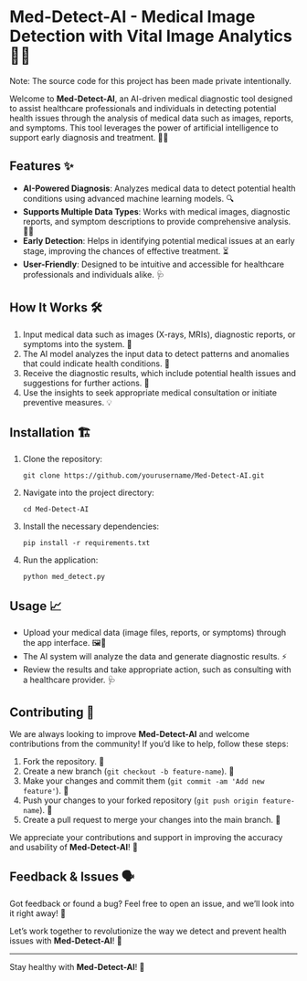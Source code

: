 # Med-Detect-AI - Medical Image Detection with Vital Image Analytics 🏥🤖

Note: The source code for this project has been made private intentionally.

Welcome to **Med-Detect-AI**, an AI-driven medical diagnostic tool designed to assist healthcare professionals and individuals in detecting potential health issues through the analysis of medical data such as images, reports, and symptoms. This tool leverages the power of artificial intelligence to support early diagnosis and treatment. 🧠💉

## Features ✨

- **AI-Powered Diagnosis**: Analyzes medical data to detect potential health conditions using advanced machine learning models. 🔍
- **Supports Multiple Data Types**: Works with medical images, diagnostic reports, and symptom descriptions to provide comprehensive analysis. 📑🩻
- **Early Detection**: Helps in identifying potential medical issues at an early stage, improving the chances of effective treatment. ⏳
- **User-Friendly**: Designed to be intuitive and accessible for healthcare professionals and individuals alike. 🩺

## How It Works 🛠️

1. Input medical data such as images (X-rays, MRIs), diagnostic reports, or symptoms into the system. 📝
2. The AI model analyzes the input data to detect patterns and anomalies that could indicate health conditions. 🔬
3. Receive the diagnostic results, which include potential health issues and suggestions for further actions. 🏥
4. Use the insights to seek appropriate medical consultation or initiate preventive measures. 💡

## Installation 🏗️

1. Clone the repository:
    ```
    git clone https://github.com/yourusername/Med-Detect-AI.git
    ```

2. Navigate into the project directory:
    ```
    cd Med-Detect-AI
    ```

3. Install the necessary dependencies:
    ```
    pip install -r requirements.txt
    ```

4. Run the application:
    ```
    python med_detect.py
    ```

## Usage 📈

- Upload your medical data (image files, reports, or symptoms) through the app interface. 🖼️📄
- The AI system will analyze the data and generate diagnostic results. ⚡
- Review the results and take appropriate action, such as consulting with a healthcare provider. 🩺

## Contributing 🤝

We are always looking to improve **Med-Detect-AI** and welcome contributions from the community! If you’d like to help, follow these steps:

1. Fork the repository. 🍴
2. Create a new branch (`git checkout -b feature-name`). 🌱
3. Make your changes and commit them (`git commit -am 'Add new feature'`). 📝
4. Push your changes to your forked repository (`git push origin feature-name`). 🚀
5. Create a pull request to merge your changes into the main branch. 🔄

We appreciate your contributions and support in improving the accuracy and usability of **Med-Detect-AI**! 🙌

## Feedback & Issues 🗣️

Got feedback or found a bug? Feel free to open an issue, and we’ll look into it right away! 💬

Let’s work together to revolutionize the way we detect and prevent health issues with **Med-Detect-AI**! 🌟

---

Stay healthy with **Med-Detect-AI**! 💪
